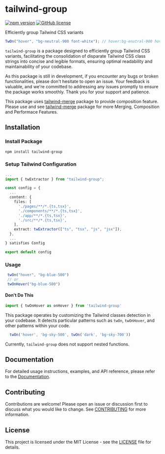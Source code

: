 # tailwind-group
[![npm version](https://img.shields.io/npm/v/tailwind-group.svg?style=flat-square)](https://www.npmjs.com/package/tailwind-group)
[![GitHub license](https://img.shields.io/badge/license-MIT-blue.svg)](https://github.com/jeffjuann/tailwind-group/blob/main/LICENSE)

Efficiently group Tailwind CSS variants

```ts
TwOn("hover", "bg-neutral-900 font-white"); // hover:bg-enutral-900 hover:font-white
```

`tailwind-group` is a package designed to efficiently group Tailwind CSS variants, facilitating the consolidation of disparate Tailwind CSS class strings into concise and legible formats, ensuring optimal readability and maintainability of your codebase.

As this package is still in development, if you encounter any bugs or broken functionalities, please don't hesitate to open an issue. Your feedback is valuable, and we're committed to addressing any issues promptly to ensure the package works smoothly. Thank you for your support and patience.

This package uses [tailwind-merge](https://github.com/dcastil/tailwind-merge) package to provide composition feature. Please use and see [tailwind-merge](https://github.com/dcastil/tailwind-merge) package for more Merging, Composition and Performace Features.

## Installation
### Install Package
```bash
npm install tailwind-group
```
### Setup Tailwind Configuration
```ts
...
import { twExtractor } from "tailwind-group";

const config = {
  ...
  content: {
    files: [
      './pages/**/*.{ts,tsx}',
      './components/**/*.{ts,tsx}',
      './app/**/*.{ts,tsx}',
      './src/**/*.{ts,tsx}',
    ],
    extract: twExtractor(["ts", "tsx", "js", "jsx"]),
  },
  ...
} satisfies Config

export default config
```

### Usage
```ts
 twOn("hover", "bg-blue-500") 
 // or
 twOnHover("bg-blue-500")
```

#### Don't Do This
```ts
import { twOnHover as onHover } from 'tailwind-group'
```
This package operates by customizing the Tailwind classes detection in your codebase. It detects particular patterns such as `twOn`, `twOnHover`, and other patterns within your code.
```ts
  twOn('hover', 'bg-sky-500', twOn('dark', 'bg-sky-700'))  
```
Currently, `tailwind-group` does not support nested functions.

## Documentation
For detailed usage instructions, examples, and API reference, please refer to the [Documentation](docs/DOCS.md).

## Contributing
Contributions are welcome! Please open an issue or discussion first to discuss what you would like to change. See [CONTRIBUTING](docs/CONTRIBUTING.md) for more information.

## License
This project is licensed under the MIT License - see the [LICENSE](LICENSE) file for details.
